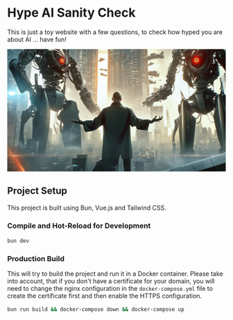 # Hype AI Sanity Check

This is just a toy website with a few questions, to check how hyped you are about AI ... have fun!

![The Techno Prophet](https://github.com/rdenadai/hype_ai_sanity_check/blob/main/public/assets/profile/024da774-b865-4038-8eeb-719cab379eff.png?raw=true)

## Project Setup

This project is built using Bun, Vue.js and Tailwind CSS.

### Compile and Hot-Reload for Development

```sh
bun dev
```

### Production Build

This will try to build the project and run it in a Docker container. Please take into account, that if you don't have a certificate for your domain, you will need to change the nginx configuration in the `docker-compose.yml` file to create the certificate first and then enable the HTTPS configuration.

```sh
bun run build && docker-compose down && docker-compose up
```
